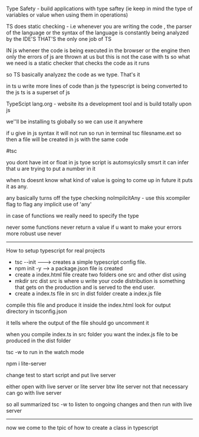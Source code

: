 Type Safety - build applications with type saftey (ie keep in mind the type of variables or value when using them in operations)

TS does static checking - i.e whenever you are writing the code , the parser of the language or the syntax of the language is constantly being analyzed by the IDE'S
THAT'S the only one job of TS

IN js wheneer the code is being executed in the browser or the engine then only the errors of js are thrown at us
but this is not the case with ts 
so what we need is a static checker that checks the code as it runs


so TS basically analyzez the code as we type. That's it

in ts u write more lines of code than js
the typescript is being converted to the js
ts is a superset of js

TypeScipt lang.org - website
its a development tool and is build totally upon js


we''ll be installing ts globally so we can use it anywhere
 

if u give in js syntax it will not run 
so run in terminal tsc filesname.ext
so then a file will be created in js with the same code



#tsc 

you dont have int or float in js
tyoe script is automsyicslly smsrt it can infer that u are trying to put a number in it

when ts doesnt know what kind of value is going to come up in future it puts it as any.

any basically turns off the type checking
noImpilcitAny - use this xcompiler flag to flag any implicit use of 'any'

in case of functions we really need to specify the type

never
some functions never return a value
if u want to make your errors more robust use never

**************************************************************************************************

How to setup typescript for real projects

* tsc --init ---> creates a simple typescript config file.
* npm init -y --> a package.json file is created
* create a index.html file
create two folders one src and other dist
using 
* mkdir src dist
src is where u write your code
distribution is something that gets on the production and is served to the end user.
* create a index.ts file in src
in dist folder create a index.js file


compile this file and produce it inside the index.html
look for output directory in tsconfig.json

it tells where the output of the file should go
uncomment it 

when you compile index.ts in src folder you want the index.js file to be
produced in the dist folder 

tsc -w
to run in the watch mode

npm i lite-server

change test to start script and put live server

either open with live server or lite server
btw lite server not that necessary can go with live server


so all summarized tsc -w to listen to ongoing changes 
and then run with live server
**************************************************************************************************
now we come to the tpic of how to create a class in typescript
